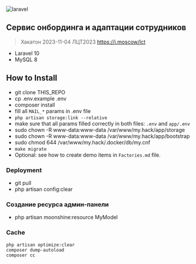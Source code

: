 <p><img alt="laravel" src="https://laravel.com/assets/img/components/logo-laravel.svg"></p>


## Cервис онбординга и адаптации сотрудников
> Хакатон 2023-11-04 ЛЦТ2023 https://i.moscow/lct
- Laravel 10
- MySQL 8

## How to Install

- git clone THIS_REPO
- cp .env.example .env
- composer install
- fill all `MAIL_*` params in .env file
- `php artisan storage:link --relative`
- make sure that all params filled correctly in both files: `.env` and `app/.env`
- sudo chown -R www-data:www-data /var/www/my.hack/app/storage
- sudo chown -R www-data:www-data /var/www/my.hack/app/bootstrap
- sudo chmod 644 /var/www/my.hack/.docker/db/my.cnf
- `make migrate`
- Optional:
    see how to create demo items in `Factories.md` file.

### Deployment
- git pull
- php artisan config:clear

### Создание ресурса админ-панели

- php artisan moonshine:resource MyModel

### Cache
```
php artisan optimize:clear
composer dump-autoload
composer cc
```